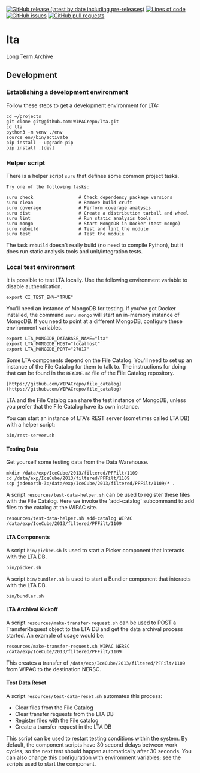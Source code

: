<!--- Top of README Badges (automated) --->
[![GitHub release (latest by date including pre-releases)](https://img.shields.io/github/v/release/WIPACrepo/lta?include_prereleases)](https://github.com/WIPACrepo/lta/) [![Lines of code](https://img.shields.io/tokei/lines/github/WIPACrepo/lta)](https://github.com/WIPACrepo/lta/) [![GitHub issues](https://img.shields.io/github/issues/WIPACrepo/lta)](https://github.com/WIPACrepo/lta/issues?q=is%3Aissue+sort%3Aupdated-desc+is%3Aopen) [![GitHub pull requests](https://img.shields.io/github/issues-pr/WIPACrepo/lta)](https://github.com/WIPACrepo/lta/pulls?q=is%3Apr+sort%3Aupdated-desc+is%3Aopen) 
<!--- End of README Badges (automated) --->
# lta
Long Term Archive

## Development

### Establishing a development environment
Follow these steps to get a development environment for LTA:

    cd ~/projects
    git clone git@github.com:WIPACrepo/lta.git
    cd lta
    python3 -m venv ./env
    source env/bin/activate
    pip install --upgrade pip
    pip install .[dev]

### Helper script
There is a helper script `suru` that defines some common project
tasks.

    Try one of the following tasks:

    suru check                 # Check dependency package versions
    suru clean                 # Remove build cruft
    suru coverage              # Perform coverage analysis
    suru dist                  # Create a distribution tarball and wheel
    suru lint                  # Run static analysis tools
    suru mongo                 # Start MongoDB in Docker (test-mongo)
    suru rebuild               # Test and lint the module
    suru test                  # Test the module

The task `rebuild` doesn't really build (no need to compile Python),
but it does run static analysis tools and unit/integration tests.

### Local test environment
It is possible to test LTA locally. Use the following environment variable
to disable authentication.

    export CI_TEST_ENV="TRUE"

You'll need an instance of MongoDB for testing. If you've got Docker installed,
the command `suru mongo` will start an in-memory instance of MongoDB. If you
need to point at a different MongoDB, configure these environment variables.

    export LTA_MONGODB_DATABASE_NAME="lta"
    export LTA_MONGODB_HOST="localhost"
    export LTA_MONGODB_PORT="27017"

Some LTA components depend on the File Catalog. You'll need to set up an
instance of the File Catalog for them to talk to. The instructions for
doing that can be found in the `README.md` file of the File Catalog
repository.

    [https://github.com/WIPACrepo/file_catalog](https://github.com/WIPACrepo/file_catalog)

LTA and the File Catalog can share the test instance of MongoDB, unless you
prefer that the File Catalog have its own instance.

You can start an instance of LTA's REST server (sometimes called LTA DB) with
a helper script:

    bin/rest-server.sh

#### Testing Data
Get yourself some testing data from the Data Warehouse.

    mkdir /data/exp/IceCube/2013/filtered/PFFilt/1109
    cd /data/exp/IceCube/2013/filtered/PFFilt/1109
    scp jadenorth-3:/data/exp/IceCube/2013/filtered/PFFilt/1109/* .

A script `resources/test-data-helper.sh` can be used to register these files with the
File Catalog. Here we invoke the 'add-catalog' subcommand to add files to the
catalog at the WIPAC site.

    resources/test-data-helper.sh add-catalog WIPAC /data/exp/IceCube/2013/filtered/PFFilt/1109

#### LTA Components
A script `bin/picker.sh` is used to start a Picker component that interacts
with the LTA DB.

    bin/picker.sh

A script `bin/bundler.sh` is used to start a Bundler component that interacts
with the LTA DB.

    bin/bundler.sh

#### LTA Archival Kickoff
A script `resources/make-transfer-request.sh` can be used to POST a TransferRequest object
to the LTA DB and get the data archival process started. An example of usage
would be:

    resources/make-transfer-request.sh WIPAC NERSC /data/exp/IceCube/2013/filtered/PFFilt/1109

This creates a transfer of `/data/exp/IceCube/2013/filtered/PFFilt/1109` from
WIPAC to the destination NERSC.

#### Test Data Reset
A script `resources/test-data-reset.sh` automates this process:
- Clear files from the File Catalog
- Clear transfer requests from the LTA DB
- Register files with the File catalog
- Create a transfer request in the LTA DB

This script can be used to restart testing conditions within the system. By
default, the component scripts have 30 second delays between work cycles, so
the next test should happen automatically after 30 seconds. You can also
change this configuration with environment variables; see the scripts used
to start the component.
